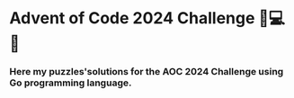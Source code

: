 # Advent of Code 2024 Challenge 🎄💻✨

### Here my puzzles'solutions for the AOC 2024 Challenge using Go programming language.
